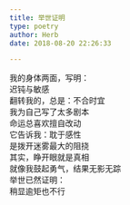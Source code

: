 ```yaml
---  
title: 举世证明  
type: poetry  
author: Herb  
date: 2018-08-20 22:26:33  

---  
```

我的身体两面，写明：  
迟钝与敏感  
翻转我的，总是：不合时宜    
我为自己写了太多剧本  
命运总喜欢擅自改动  
它告诉我：耽于感性  
是拨开迷雾最大的阻挠    
其实，睁开眼就是真相  
就像我鼓起勇气，结果无影无踪  
举世已然证明：  
稍显逾矩也不行  
